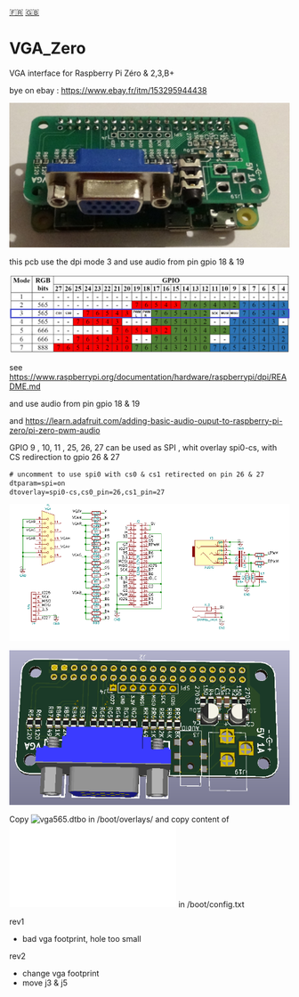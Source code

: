 [:fr:](LISEZMOI.md) [:uk:](README.md)

# VGA_Zero
VGA interface for Raspberry Pi Zéro &amp; 2,3,B+

bye on ebay : https://www.ebay.fr/itm/153295944438

![](img/VgaZero.jpg)

this pcb use the dpi mode 3 and use audio from pin gpio 18 & 19

![](img/dpi-packing.png)

see https://www.raspberrypi.org/documentation/hardware/raspberrypi/dpi/README.md

and use audio from pin gpio 18 & 19

and https://learn.adafruit.com/adding-basic-audio-ouput-to-raspberry-pi-zero/pi-zero-pwm-audio

GPIO 9 , 10, 11 , 25, 26, 27 can be used as SPI , whit overlay spi0-cs, with CS redirection to gpio 26 & 27

    # uncomment to use spi0 with cs0 & cs1 retirected on pin 26 & 27 
    dtparam=spi=on
    dtoverlay=spi0-cs,cs0_pin=26,cs1_pin=27

![sch](img/sch.PNG)


![pcb](img/3D.PNG)


Copy ![vga565.dtbo](overlays/vga565.dtbo?raw=true) in /boot/overlays/
and copy content of ![config-example.txt](overlays/config-example.txt?raw=true) in /boot/config.txt



rev1
- bad vga footprint, hole too small

rev2
- change vga footprint
- move j3 & j5
